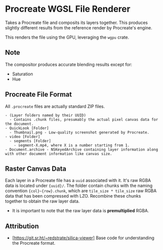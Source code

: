 # Procreate WGSL File Renderer

Takes a Procreate file and composits its layers together. This produces slightly
different results from the reference render by Procreate's engine.

This renders the file using the GPU, leveraging the `wgpu` crate.

## Note
The compositor produces accurate blending results except for:
* Saturation
* Hue

## Procreate File Format
All `.procreate` files are actually standard ZIP files.
```
- (Layer folders named by their UUID)
  - Contains .chunk files, presumably the actual pixel canvas data for the document.
- QuickLook [Folder]
  - Thumbnail.png - Low-quality screenshot generated by Procreate.
- video [Folder]
  - segments [Folder]
    - segment-X.mp4, where X is a number starting from 1.
- Document.archive - NSKeyedArchive containing layer information along with other document information like canvas size.
```

## Raster Canvas Data
Each layer in a Procreate file has a `uuid` associated with it. It's raw RGBA data is located
under `{uuid}/`. The folder contain chunks with the naming convention `{col}~{row}.chunk`,
which are `tile_size * tile_size` raw RGBA data that has been compressed with LZO.
Recombine these chunks together to obtain the raw layer data.
* It is important to note that the raw layer data is **premultiplied** RGBA.

## Attribution
* [https://git.sr.ht/~redstrate/silica-viewer] Base code for understanding the Procreate format.